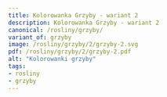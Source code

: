 ```yaml
---
title: Kolorowanka Grzyby - wariant 2
description: Kolorowanka Grzyby - wariant 2
canonical: /rosliny/grzyby/
variant_of: grzyby
image: /rosliny/grzyby/2/grzyby-2.svg
pdf: /rosliny/grzyby/2/grzyby-2.pdf
alt: "Kolorowanki grzyby"
tags:
- rosliny
- grzyby
---
```


